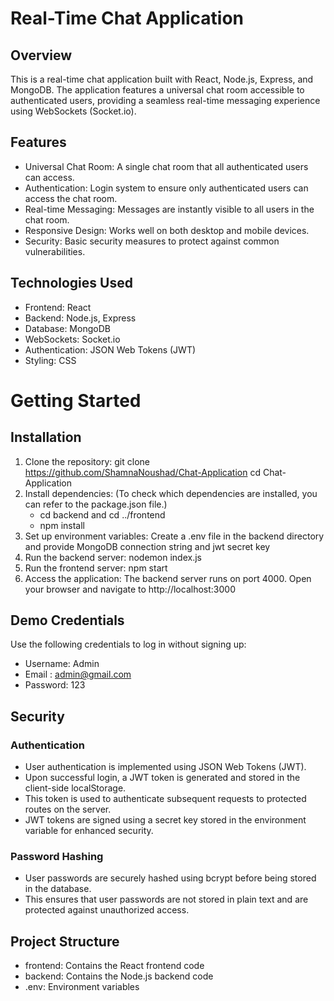 # Real-Time Chat Application

## Overview
This is a real-time chat application built with React, Node.js, Express, and MongoDB. The application features a universal chat room accessible to authenticated users, providing a seamless real-time messaging experience using WebSockets (Socket.io).

## Features
- Universal Chat Room: A single chat room that all authenticated users can access.
- Authentication: Login system to ensure only authenticated users can access the chat room.
- Real-time Messaging: Messages are instantly visible to all users in the chat room.
- Responsive Design: Works well on both desktop and mobile devices.
- Security: Basic security measures to protect against common vulnerabilities.

## Technologies Used
- Frontend: React
- Backend: Node.js, Express
- Database: MongoDB
- WebSockets: Socket.io
- Authentication: JSON Web Tokens (JWT)
- Styling: CSS

# Getting Started
## Installation
1. Clone the repository:
   git clone https://github.com/ShamnaNoushad/Chat-Application
   cd Chat-Application
2. Install dependencies:
    (To check which dependencies are installed, you can refer to the package.json file.)
    - cd backend and cd ../frontend
    - npm install
3. Set up environment variables:
   Create a .env file in the backend directory and provide MongoDB connection string and jwt 
   secret key
4. Run the backend server: nodemon index.js
5. Run the frontend server: npm start
6. Access the application:
   The backend server runs on port 4000.
   Open your browser and navigate to http://localhost:3000
   
## Demo Credentials
Use the following credentials to log in without signing up:
- Username: Admin
- Email : admin@gmail.com
- Password: 123
  
## Security
### Authentication
- User authentication is implemented using JSON Web Tokens (JWT).
- Upon successful login, a JWT token is generated and stored in the client-side localStorage.
- This token is used to authenticate subsequent requests to protected routes on the server.
- JWT tokens are signed using a secret key stored in the environment variable for enhanced security.
### Password Hashing
- User passwords are securely hashed using bcrypt before being stored in the database.
- This ensures that user passwords are not stored in plain text and are protected against unauthorized access.

## Project Structure
- frontend: Contains the React frontend code
- backend: Contains the Node.js backend code
- .env: Environment variables


